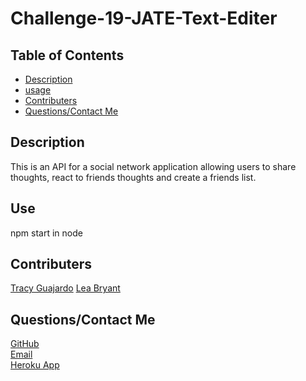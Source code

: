 # Challenge-19-JATE-Text-Editer

## Table of Contents
  - [Description](#description)
  - [usage](#use)
  - [Contributers](#Questions)
  - [Questions/Contact Me](#Questions)


## Description
This is an API for a social network application allowing users to share thoughts, react to friends thoughts and create a friends list.

## Use
  npm start in node

## Contributers
[Tracy Guajardo](https://github.com/tracyroseguajardo)
[Lea Bryant](https://github.com/LeaBryant)

## Questions/Contact Me 
[GitHub](https://github.com/krsparks2)   
[Email](mailto:krsparks2@yahoo.com)
<br>
[Heroku App](https://fathomless-forest-61285.herokuapp.com/)